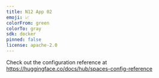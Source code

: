 ```yaml
---
title: N12 App 02
emoji: 📈
colorFrom: green
colorTo: gray
sdk: docker
pinned: false
license: apache-2.0
---
```


Check out the configuration reference at https://huggingface.co/docs/hub/spaces-config-reference
